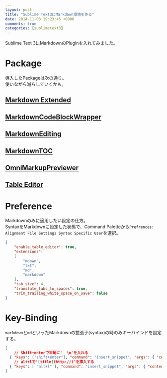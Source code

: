 ```yaml
---
layout: post
title: "Sublime Text3にMarkdown環境を作る"
date: 2014-11-03 19:23:45 +0900
comments: true
categories: [sublimetext3]
---
```


Sublime Text 3にMarkdownのPluginを入れてみました。  

<!-- more -->

# Package 

導入したPackageは次の通り。  
使いながら減らしていくかも。

## [Markdown Extended](https://sublime.wbond.net/packages/Markdown%20Extended)

## [MarkdownCodeBlockWrapper](https://sublime.wbond.net/packages/MarkdownCodeBlockWrapper)

## [MarkdownEditing](https://sublime.wbond.net/packages/MarkdownEditing)

## [MarkdownTOC](https://sublime.wbond.net/packages/MarkdownTOC)

## [OmniMarkupPreviewer](https://sublime.wbond.net/packages/OmniMarkupPreviewer)

## [Table Editor](https://sublime.wbond.net/packages/Table%20Editor)

# Preference

Markdownのみに適用したい設定の仕方。  
SyntaxをMarkdownに設定した状態で、Command Paletteから`Prefrences: Alignment File Settings Syntax Specific User`を選択。  

```json
{
    "enable_table_editor": true,
    "extensions":
    [
        "mdown",
        "txt",
        "md",
        "markdown"
    ],
    "tab_size": 4,
    "translate_tabs_to_spaces": true,
    "trim_trailing_white_space_on_save": false
}
```

# Key-Binding

`markdown`と`md`といったMarkdownの拡張子(syntax)の時のみキーバインドを設定する。

```json
[
    // Shift+enterで末尾に'  \n'を入れる
  { "keys": ["shift+enter"], "command": "insert_snippet", "args": { "contents": "  \n" }, "context": [{ "key": "selector", "operator": "equal", "operand": "text.html.markdown, text.html.md" }]},
    // alt+lで'[title](http://)'を挿入する
  { "keys": [ "alt+l" ], "command": "insert_snippet", "args": { "contents": "[title](http://)"}, "context": [{ "key": "selector", "operator": "equal", "operand": "text.html.markdown, text.html.md" }]}
]
```

